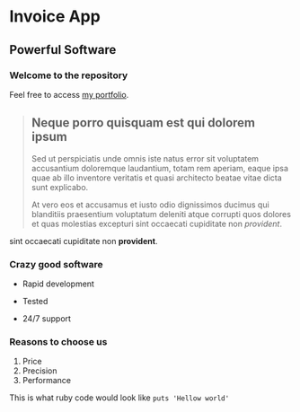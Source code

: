 Invoice App
===========

Powerful Software
-----------------

### Welcome to the repository

Feel free to access [my portfolio](http://portfolio0906.herokuapp.com).

> ## Neque porro quisquam est qui dolorem ipsum
>
> Sed ut perspiciatis unde omnis iste natus error sit voluptatem accusantium doloremque laudantium, totam rem aperiam, eaque ipsa quae ab illo inventore veritatis et quasi architecto beatae vitae dicta sunt explicabo. 
>
> At vero eos et accusamus et iusto odio dignissimos ducimus qui blanditiis praesentium voluptatum deleniti atque corrupti quos dolores et quas molestias excepturi sint occaecati cupiditate non *provident*.

sint occaecati cupiditate non **provident**.

### Crazy good software
* Rapid development
+ Tested
- 24/7 support

### Reasons to choose us
1. Price
2. Precision
3. Performance

This is what ruby code would look like `puts 'Hellow world'`